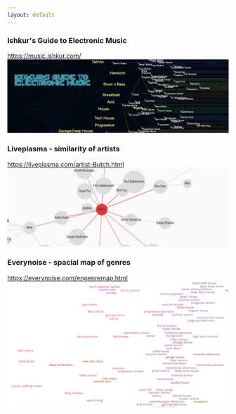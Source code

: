 ```yaml
---
layout: default
---
```

### Ishkur's Guide to Electronic Music
https://music.ishkur.com/
![](media/cleanshot_2024-06-10-at-13-21-14@2x.png)


### Liveplasma - similarity of artists
https://liveplasma.com/artist-Butch.html
![](media/cleanshot_2024-06-10-at-13-25-35@2x.png)



### Everynoise - spacial map of genres
https://everynoise.com/engenremap.html
![](media/cleanshot_2024-06-10-at-13-41-54@2x.png)

